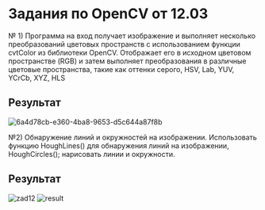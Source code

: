 # Задания по OpenCV от 12.03 

№ 1) Программа на вход получает  изображение и выполняет несколько преобразований цветовых пространств с использованием функции cvtColor из библиотеки OpenCV.
Отображает его в исходном цветовом пространстве (RGB) и затем выполняет преобразования в различные цветовые пространства, такие как оттенки серого, HSV, Lab, YUV, YCrCb, XYZ, HLS

## Результат
![6a4d78cb-e360-4ba8-9653-d5c644a87f8b](https://github.com/AnyaKononova/OpenCV_12.03/assets/82609324/cdcda582-2655-49f9-a7ef-092fb1de1e80)

№2) Обнаружение линий и окружностей на изображении. Использовать функцию HoughLines() для обнаружения линий на изображении, HoughCircles(); нарисовать линии и окружности.

## Результат
![zad12](https://github.com/AnyaKononova/OpenCV_12.03/assets/82609324/aa2f47be-e023-49b8-8f01-71cbeb4e5162)
![result](https://github.com/AnyaKononova/OpenCV_12.03/assets/82609324/9e00162c-004a-49ae-9334-f766deba6b17)
